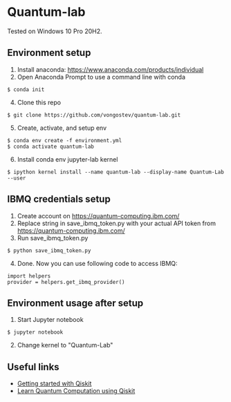 # Quantum-lab
Tested on Windows 10 Pro 20H2.

## Environment setup
1. Install anaconda: https://www.anaconda.com/products/individual
2. Open Anaconda Prompt to use a command line with conda

```
$ conda init
```

4. Clone this repo

```
$ git clone https://github.com/vongostev/quantum-lab.git
```

5. Create, activate, and setup env

```
$ conda env create -f environment.yml
$ conda activate quantum-lab 
```

6. Install conda env jupyter-lab kernel

```
$ ipython kernel install --name quantum-lab --display-name Quantum-Lab --user
```

## IBMQ credentials setup
1. Create account on https://quantum-computing.ibm.com/
2. Replace <your token here> string in save_ibmq_token.py with your actual API token from https://quantum-computing.ibm.com/
3. Run save_ibmq_token.py

```
$ python save_ibmq_token.py
```

4. Done. Now you can use following code to access IBMQ:
    
```
import helpers
provider = helpers.get_ibmq_provider()
``` 


## Environment usage after setup
1. Start Jupyter notebook

```
$ jupyter notebook
```

2. Change kernel to "Quantum-Lab"
    
## Useful links
- [Getting started with Qiskit](https://qiskit.org/documentation/getting_started.html)
- [Learn Quantum Computation using Qiskit](https://qiskit.org/textbook)